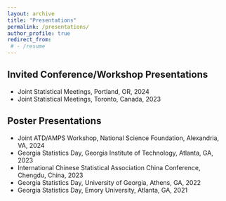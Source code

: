 ```yaml
---
layout: archive
title: "Presentations"
permalink: /presentations/
author_profile: true
redirect_from:
 # - /resume
---
```




Invited Conference/Workshop Presentations
-----
- Joint Statistical Meetings, Portland, OR, 2024
- Joint Statistical Meetings, Toronto, Canada, 2023


Poster Presentations
-----
- Joint ATD/AMPS Workshop, National Science Foundation, Alexandria, VA, 2024
- Georgia Statistics Day, Georgia Institute of Technology, Atlanta, GA, 2023
- International Chinese Statistical Association China Conference, Chengdu, China, 2023
- Georgia Statistics Day, University of Georgia, Athens, GA, 2022
- Georgia Statistics Day, Emory University, Atlanta, GA, 2021
